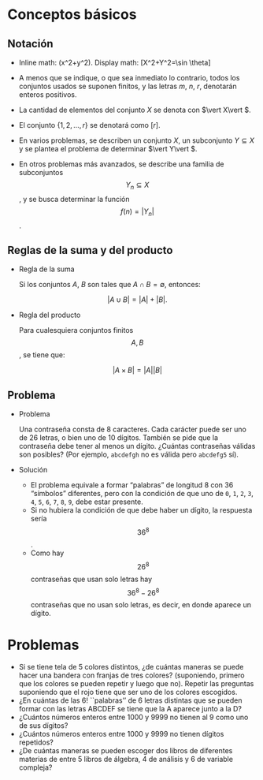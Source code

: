 # Conceptos básicos

## Notación

-   Inline math: \(x^2+y^2\). Display math:
    \[X^2+Y^2=\sin \theta\]

-   A menos que se indique, o que sea inmediato lo contrario, todos los
    conjuntos usados se suponen finitos, y las letras
    $m$, $n$, $r$, denotarán enteros positivos.

-   La cantidad de elementos del conjunto $X$ se denota con $\vert X\vert $.

-   El conjunto $\{1,2,\ldots,r\}$ se denotará como $[r]$.

-   En varios problemas, se describen un conjunto $X$, un subconjunto
    $Y\subseteq X$ y se plantea el problema de determinar $\vert Y\vert $.

-   En otros problemas más avanzados, se describe una familia de
    subconjuntos $$Y_{n}\subseteq X$$, y se busca determinar la
    función $$f(n)=\vert Y_{n}\vert $$.

## Reglas de la suma y del producto

-   Regla de la suma

    Si los conjuntos $A$, $B$ son tales que $A\cap B=\emptyset$,
    entonces:
    
    $$
    |A\cup B|=|A|+|B|.
    $$

-   Regla del producto

    Para cualesquiera conjuntos finitos $$A,B$$, se tiene que:
    
    $$
    |A\times B| = |A||B|
    $$

## Problema

-   Problema

    Una contraseña consta de 8 caracteres. Cada carácter puede ser uno
    de 26 letras, o bien uno de 10 dígitos. También se pide que la
    contraseña debe tener al menos un dígito. ¿Cuántas contraseñas
    válidas son posibles? (Por ejemplo, `abcdefgh` no es válida pero
    `abcdefg5` sí).



-   Solución
    -   El problema equivale a formar &ldquo;palabras&rdquo; de longitud 8 con 36
        &ldquo;símbolos&rdquo; diferentes, pero con la condición de que uno de `0`, `1`,
        `2`, `3`, `4`, `5`, `6`, `7`, `8`, `9`, debe estar presente.
    -   Si no hubiera la condición de que debe haber un dígito, la
        respuesta sería $$36^{8}$$.
    -   Como hay $$26^{8}$$ contraseñas que usan solo letras hay
        $$36^{8}-26^{8}$$ contraseñas que no usan solo letras, es decir,
        en donde aparece un dígito.

# Problemas



-   Si se tiene tela de 5 colores distintos, ¿de cuántas maneras se
    puede hacer una bandera con franjas de tres colores?
    (suponiendo, primero que los colores se pueden repetir y luego
    que no). Repetir las preguntas suponiendo que el rojo tiene que
    ser uno de los colores escogidos.
-   ¿En cuántas de las $6!$ \`\`palabras&rsquo;&rsquo; de 6 letras distintas que se
    pueden formar con las letras ABCDEF se tiene que la A aparece
    junto a la D?
-   ¿Cuántos números enteros entre 1000 y 9999 no tienen al 9 como
    uno de sus dígitos?
-   ¿Cuántos números enteros entre 1000 y 9999 no tienen dígitos
    repetidos?
-   ¿De cuántas maneras se pueden escoger dos libros de diferentes
    materias de entre 5 libros de álgebra, 4 de análisis y 6 de variable
    compleja?
